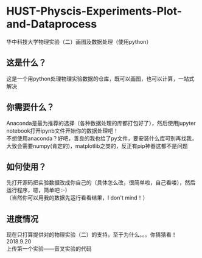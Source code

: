 # HUST-Physcis-Experiments-Plot-and-Dataprocess
华中科技大学物理实验（二）画图及数据处理（使用python）  
## 这是什么？
这是一个用python处理物理实验数据的仓库，既可以画图，也可以计算，一站式解决
## 你需要什么？
Anaconda是最为推荐的选择（各种数据处理的库都打包好了），然后使用jupyter notebook打开ipynb文件开始你的数据处理吧！  
不想使用anaconda？好吧，善良的我也给了py文件，要安装什么库可别再找我，大致会需要numpy(肯定的)，matplotlib之类的，反正有pip神器这都不是问题
## 如何使用？
先打开源码把实验数据改成你自己的（具体怎么改，很简单啦，自己看喽），然后运行程序，嗯，简单吧 :-)  
（当然你可以用我的数据先运行看看结果，I don't mind！）
## 进度情况
现在只打算提供对的物理实验（二）的支持，至于为什么。。。你猜猜看！  
2018.9.20  
上传第一个实验——音叉实验的代码  
